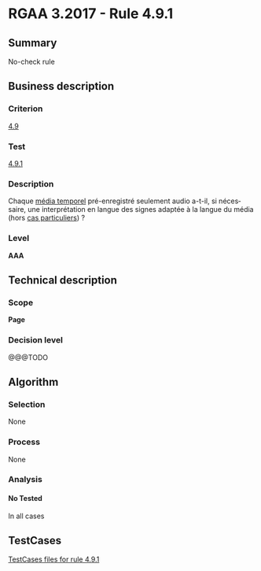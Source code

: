 # RGAA 3.2017 - Rule 4.9.1

## Summary
No-check rule


## Business description

### Criterion
[4.9](http://references.modernisation.gouv.fr/rgaa-accessibilite/criteres.html#crit-4-9)

### Test
[4.9.1](http://references.modernisation.gouv.fr/rgaa-accessibilite/criteres.html#test-4-9-1)

### Description
<div lang="fr">Chaque <a href="http://references.modernisation.gouv.fr/rgaa-accessibilite/glossaire.html#mdia-temporel-type-son-vido-et-synchronis">m&#xE9;dia temporel</a> pr&#xE9;-enregistr&#xE9; seulement audio a-t-il, si n&#xE9;cessaire, une interpr&#xE9;tation en langue des signes adapt&#xE9;e &#xE0; la langue du m&#xE9;dia (hors <a href="http://references.modernisation.gouv.fr/rgaa-accessibilite/cas-particuliers.html#cp-4-1,4-2,4-3,4-5,4-7,4-9,4-11,4-13" title="Cas particuliers pour le crit&#xE8;re 4.9">cas particuliers</a>)&nbsp;?</div>

### Level
**AAA**


## Technical description

### Scope
**Page**

### Decision level
@@@TODO


## Algorithm

### Selection
None

### Process
None

### Analysis

#### No Tested
In all cases


##  TestCases

[TestCases files for rule 4.9.1](https://github.com/Asqatasun/Asqatasun/tree/develop/rules/rules-rgaa3.2017/src/test/resources/testcases/rgaa32017/Rgaa32017Rule040901/)


